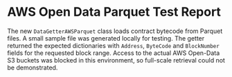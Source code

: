 # AWS Open Data Parquet Test Report

The new `DataGetterAWSParquet` class loads contract bytecode from Parquet files.
A small sample file was generated locally for testing. The getter returned the
expected dictionaries with ``Address``, ``ByteCode`` and ``BlockNumber`` fields
for the requested block range. Access to the
actual AWS Open-Data S3 buckets was blocked in this environment, so full-scale
retrieval could not be demonstrated.
